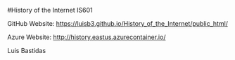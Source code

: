 #History of the Internet IS601

GitHub Website: https://luisb3.github.io/History_of_the_Internet/public_html/

Azure Website: http://history.eastus.azurecontainer.io/

Luis Bastidas
